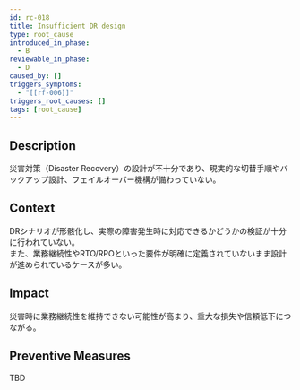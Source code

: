 ```yaml
---
id: rc-018
title: Insufficient DR design
type: root_cause
introduced_in_phase:
  - B
reviewable_in_phase:
  - D
caused_by: []
triggers_symptoms:
  - "[[rf-006]]"
triggers_root_causes: []
tags: [root_cause]
---
```


## Description
災害対策（Disaster Recovery）の設計が不十分であり、現実的な切替手順やバックアップ設計、フェイルオーバー機構が備わっていない。

## Context
DRシナリオが形骸化し、実際の障害発生時に対応できるかどうかの検証が十分に行われていない。  
また、業務継続性やRTO/RPOといった要件が明確に定義されていないまま設計が進められているケースが多い。

## Impact
災害時に業務継続性を維持できない可能性が高まり、重大な損失や信頼低下につながる。

## Preventive Measures
TBD